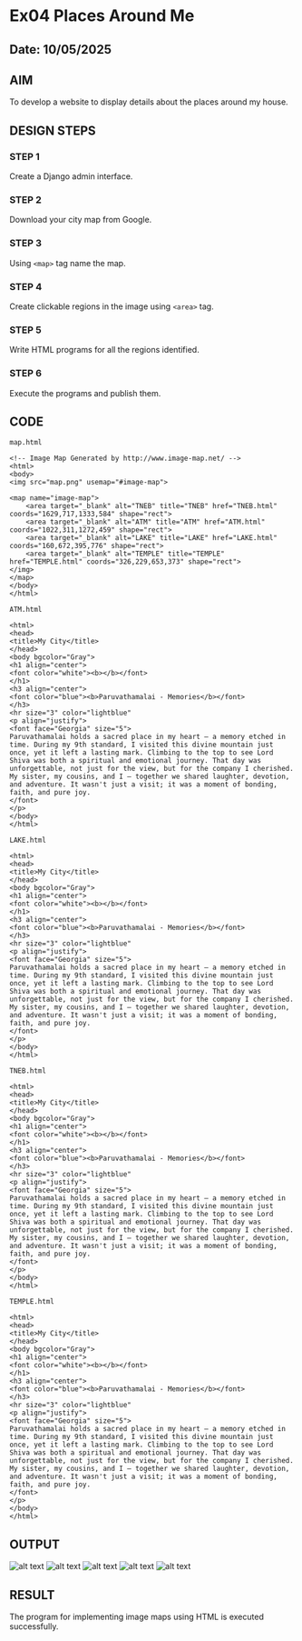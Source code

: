 # Ex04 Places Around Me
## Date: 10/05/2025

## AIM
To develop a website to display details about the places around my house.

## DESIGN STEPS

### STEP 1
Create a Django admin interface.

### STEP 2
Download your city map from Google.

### STEP 3
Using ```<map>``` tag name the map.

### STEP 4
Create clickable regions in the image using ```<area>``` tag.

### STEP 5
Write HTML programs for all the regions identified.

### STEP 6
Execute the programs and publish them.

## CODE
```
map.html

<!-- Image Map Generated by http://www.image-map.net/ -->
<html>
<body>
<img src="map.png" usemap="#image-map">

<map name="image-map">
    <area target="_blank" alt="TNEB" title="TNEB" href="TNEB.html" coords="1629,717,1333,584" shape="rect">
    <area target="_blank" alt="ATM" title="ATM" href="ATM.html" coords="1022,311,1272,459" shape="rect">
    <area target="_blank" alt="LAKE" title="LAKE" href="LAKE.html" coords="160,672,395,776" shape="rect">
    <area target="_blank" alt="TEMPLE" title="TEMPLE" href="TEMPLE.html" coords="326,229,653,373" shape="rect">
</img>
</map>
</body>
</html>

ATM.html

<html>
<head>
<title>My City</title>
</head>
<body bgcolor="Gray">
<h1 align="center">
<font color="white"><b></b></font> 
</h1>
<h3 align="center">
<font color="blue"><b>Paruvathamalai - Memories</b></font>
</h3>
<hr size="3" color="lightblue"
<p align="justify">
<font face="Georgia" size="5">
Paruvathamalai holds a sacred place in my heart — a memory etched in time. During my 9th standard, I visited this divine mountain just once, yet it left a lasting mark. Climbing to the top to see Lord Shiva was both a spiritual and emotional journey. That day was unforgettable, not just for the view, but for the company I cherished. My sister, my cousins, and I — together we shared laughter, devotion, and adventure. It wasn't just a visit; it was a moment of bonding, faith, and pure joy.
</font>
</p>
</body>
</html>

LAKE.html

<html>
<head>
<title>My City</title>
</head>
<body bgcolor="Gray">
<h1 align="center">
<font color="white"><b></b></font> 
</h1>
<h3 align="center">
<font color="blue"><b>Paruvathamalai - Memories</b></font>
</h3>
<hr size="3" color="lightblue"
<p align="justify">
<font face="Georgia" size="5">
Paruvathamalai holds a sacred place in my heart — a memory etched in time. During my 9th standard, I visited this divine mountain just once, yet it left a lasting mark. Climbing to the top to see Lord Shiva was both a spiritual and emotional journey. That day was unforgettable, not just for the view, but for the company I cherished. My sister, my cousins, and I — together we shared laughter, devotion, and adventure. It wasn't just a visit; it was a moment of bonding, faith, and pure joy.
</font>
</p>
</body>
</html>

TNEB.html

<html>
<head>
<title>My City</title>
</head>
<body bgcolor="Gray">
<h1 align="center">
<font color="white"><b></b></font> 
</h1>
<h3 align="center">
<font color="blue"><b>Paruvathamalai - Memories</b></font>
</h3>
<hr size="3" color="lightblue"
<p align="justify">
<font face="Georgia" size="5">
Paruvathamalai holds a sacred place in my heart — a memory etched in time. During my 9th standard, I visited this divine mountain just once, yet it left a lasting mark. Climbing to the top to see Lord Shiva was both a spiritual and emotional journey. That day was unforgettable, not just for the view, but for the company I cherished. My sister, my cousins, and I — together we shared laughter, devotion, and adventure. It wasn't just a visit; it was a moment of bonding, faith, and pure joy.
</font>
</p>
</body>
</html>

TEMPLE.html

<html>
<head>
<title>My City</title>
</head>
<body bgcolor="Gray">
<h1 align="center">
<font color="white"><b></b></font> 
</h1>
<h3 align="center">
<font color="blue"><b>Paruvathamalai - Memories</b></font>
</h3>
<hr size="3" color="lightblue"
<p align="justify">
<font face="Georgia" size="5">
Paruvathamalai holds a sacred place in my heart — a memory etched in time. During my 9th standard, I visited this divine mountain just once, yet it left a lasting mark. Climbing to the top to see Lord Shiva was both a spiritual and emotional journey. That day was unforgettable, not just for the view, but for the company I cherished. My sister, my cousins, and I — together we shared laughter, devotion, and adventure. It wasn't just a visit; it was a moment of bonding, faith, and pure joy.
</font>
</p>
</body>
</html>

```

## OUTPUT
![alt text](map.png)
![alt text](<Screenshot 2025-10-05 155452.png>)
![alt text](<Screenshot 2025-10-05 155513.png>)
![alt text](<Screenshot 2025-10-05 155536.png>)
![alt text](<Screenshot 2025-10-05 155611.png>)





## RESULT
The program for implementing image maps using HTML is executed successfully.
